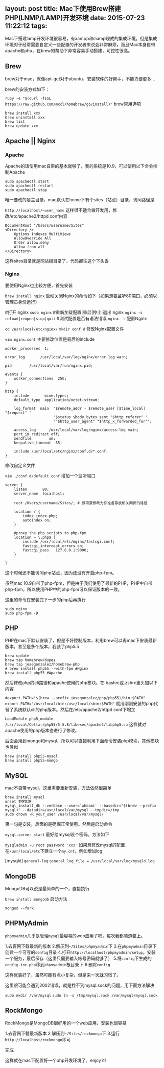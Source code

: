 layout: post
title: Mac下使用Brew搭建PHP(LNMP/LAMP)开发环境
date: 2015-07-23 11:22:12
tags:
---
Mac下搭建lamp开发环境很容易，有xampp和mamp现成的集成环境。但是集成环境对于经常需要自定义一些配置的开发者来说会非常麻烦，而且Mac本身自带apache和php，在brew的帮助下非常容易手动搭建，可控性很高。

## Brew

brew对于mac，就像apt-get对于ubuntu，安装软件的好帮手，不能方便更多…

brew的安装方式如下：

`ruby -e "$(curl -fsSL https://raw.github.com/mxcl/homebrew/go/install)"`
brew常用选项
```
brew install xxx
brew uninstall xxx
brew list 
brew update xxx
```

## Apache || Nginx

### Apache

Apache的话使用mac自带的基本就够了，我的系统是10.9，可以使用以下命令控制Apache
```
sudo apachectl start
sudo apachectl restart
sudo apachectl stop
```

唯一要改的是主目录，mac默认在home下有个sites（站点）目录，访问路径是

`http://localhost/~user_name`
这样很不适合做开发用，修改/etc/apache2/httpd.conf内容
```
DocumentRoot "/Users/username/Sites"
<Directory />
    Options Indexes MultiViews
    AllowOverride All
    Order allow,deny
    Allow from all
</Directory>
```

这样sites目录就是网站根目录了，代码都往这个下头丢

### Nginx

要使用Nginx也比较方便，首先安装

`brew install nginx`
启动关闭Nginx的命令如下（如果想要监听80端口，必须以管理员身份运行）

#打开 nginx
`sudo nginx`
#重新加载配置|重启|停止|退出 nginx
`nginx -s reload|reopen|stop|quit`
#测试配置是否有语法错误
`nginx -t`
配置Nginx

`cd /usr/local/etc/nginx/`
`mkdir conf.d`
修改Nginx配置文件

`vim nginx.conf`
主要修改位置是最后的include
```
worker_processes  1;  

error_log       /usr/local/var/log/nginx/error.log warn;

pid        /usr/local/var/run/nginx.pid;

events {
    worker_connections  256;
}

http {
    include       mime.types;
    default_type  application/octet-stream;

    log_format  main  '$remote_addr - $remote_user [$time_local] "$request" '
                      '$status $body_bytes_sent "$http_referer" '
                      '"$http_user_agent" "$http_x_forwarded_for"';

    access_log      /usr/local/var/log/nginx/access.log main;
    port_in_redirect off;
    sendfile        on; 
    keepalive_timeout  65; 

    include /usr/local/etc/nginx/conf.d/*.conf;
}
```

修改自定义文件

`vim ./conf.d/default.conf`
增加一个监听端口
```
server {
    listen       80;
    server_name  localhost;

    root /Users/username/Sites/; # 该项要修改为你准备存放相关网页的路径

    location / { 
        index index.php;
        autoindex on; 
    }   

    #proxy the php scripts to php-fpm  
    location ~ \.php$ {
        include /usr/local/etc/nginx/fastcgi.conf;
        fastcgi_intercept_errors on; 
        fastcgi_pass   127.0.0.1:9000; 
    }   

}
```
这个时候还不能访问php站点，因为还没有开启php-fpm。

虽然mac 10.9自带了php-fpm，但是由于我们使用了最新的PHP，PHP中自带php-fpm，所以使用PHP中的php-fpm可以保证版本的一致。

这里的命令在安装完下一步的php后再执行
```
sudo nginx
sudo php-fpm -D
```

## PHP

PHP在mac下默认安装了，但是不好控制版本，利用brew可以再mac下安装最新版本，甚至是多个版本，我装了php5.5
```
brew update
brew tap homebrew/dupes
brew tap josegonzalez/homebrew-php
# brew install php55 --with-fpm #Nginx
brew install php55 #Apache
```

然后修改php的cli路径和apache使用的php模块。在.bashrc或.zshrc里头加以下内容

`#export PATH="$(brew --prefix josegonzalez/php/php55)/bin:$PATH" `
`export PATH="/usr/local/bin:/usr/local/sbin:$PATH"`
就用刚刚安装的php代替了系统默认cli的php版本。然后在/etc/apache2/httpd.conf下增加

`LoadModule php5_module /usr/local/Cellar/php55/5.5.8/libexec/apache2/libphp5.so`
这样就对apache使用的php版本也进行了修改。

后面会用到mongo和mysql，所以可以直接利用下面命令安装php模块，其他模块也类似
```
brew install php55-mysql
brew install php55-mongo
```

## MySQL

mac不自带mysql，这里需要重新安装，方法依然很简单
```
brew install mysql
unset TMPDIR
mysql_install_db --verbose --user=`whoami` --basedir="$(brew --prefix mysql)" --datadir=/usr/local/var/mysql --tmpdir=/tmp
sudo chown -R your_user /usr/local/var/mysql/
```

第一句是安装，后面的是确保正常使用。然后是启动命令

`mysql.server start`
最好给mysql设个密码，方法如下

`mysqladmin -u root password 'xxx'`
如果想修改mysql的配置，在`/usr/local/etc`下建立一个`my.cnf`，例如增加log

[mysqld]
`general-log`
`general_log_file = /usr/local/var/log/mysqld.log`
## MongoDB

MongoDB可以说是最简单的一个，直接执行

`brew install mongodb`
启动方法

`mongod --fork`
## PHPMyAdmin

`phpmyadmin`几乎是管理`mysql`最容易的web应用了吧，每次我都顺道装上。

1.去官网下载最新的版本
2.解压到`~/Sites/phpmyadmin`下
3.在`phpmyadmin`目录下创建一个可写的`config`目录
4.打开`http://localhost/phpmyadmin/setup`，安装一个服务，最后保存（这里只需要输入帐号密码就够了）
5.将`config`下生成的`config.inc.php`移到`phpmyadmin`根目录下
6.删除`config`

这样就装好了，虽然可能有点小复杂，但是来一次就习惯了。

这里很可能会遇到2002错误，就是找不到mysql.sock的问题，用下面方法解决

`sudo mkdir /var/mysql`
`sudo ln -s /tmp/mysql.sock /var/mysql/mysql.sock`
## RockMongo

RockMongo是MongoDB很好用的一个web应用，安装也很容易

1.去官网下载最新版本
2.解压到`~/Sites/rockmongo`下
3.运行`http://localhost/rockmongo`即可

完成

这样就在mac下配置好一个php开发环境了，enjoy it!
